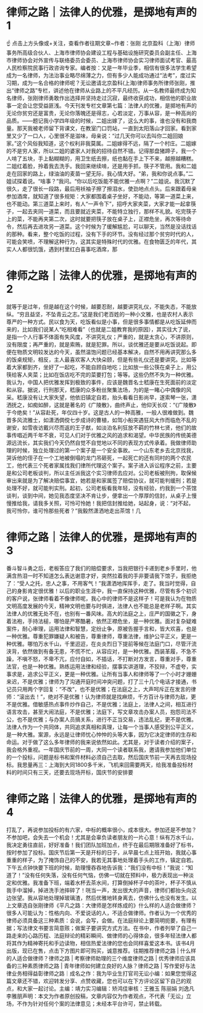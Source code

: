 # 律师之路｜法律人的优雅，是掷地有声的1

☝ 点击上方头像或+关注，查看作者往期文章~作者：张刚 北京盈科（上海）律师事务所高级合伙人、上海市律师协会建设工程与基础设施研究委员会副主任、上海市律师协会对外宣传与联络委员会委员、上海市律师协会实习律师面试考官、最高人民检察院民事行政咨询专家。编者按：又是一年毕业季，相信有很多法学生希望成为一名律师，为法治事业略尽绵薄之力，但有多少人能成功通过“法考”，度过实习期，成为一名合格的律师呢？无讼邀请北京盈科(上海)律师事务所律师张刚，推出“律师之路”专栏，讲述他在律师从业路上的不平凡经历。从一名教师最终成为知名律师，张刚律师勇敢作出选择并坚持走过沉寂，最终收获成功，相信他的职业故事一定会让您受益匪浅。今天刊发专栏文章第七篇：法律人的优雅，是掷地有声的无论你贫穷还是富贵，无论你落魄还是得志，心若淡定，万事从容，是一种高尚的品质。——题记我小学四年级的时候，二姐出嫁了，这么大的事，谁也没有和我商量。那天我被老师留下背课文，在教室门口罚站，一直到太阳落山才回家。看到家里又少了一口人，心里很不是滋味，母亲说：“过几天你可以去叫你二姐回娘家。”这个风俗我知道，这个权利非我莫属。二姐嫁得不远，隔了一个村庄。二姐嫁的不是穷人家，所以二姐的婆家人对我的招待自然不错。记得那盘猪蹄子，我一个人啃了五块，手上黏糊糊的，用卫生纸去擦，纸也黏在手上下不来，越擦越糟糕。二姐红着脸，拎着我去洗手。我回来继续啃，还是用手抓，筷子不管用。我和二姐走在回家的路上，绿油油的麦苗一望无际，我心情大好。“弟，我和你说点事。”二姐试探着说。“啥事？”我问。“你以后吃饭能不能优雅一点啊？”二姐说。我沉默了很久，走了很长一段路，最后用袄袖子擦了擦泪水，使劲地点点头。后来跟着母亲参加酒席，就知道了很多规矩：大家都围着桌子坐好，不能动，等第一道菜上来，也不能动。第三道菜上来时，有人“一声令下”，招呼大家夹菜，大家才能一起拿筷子，一起去夹同一道菜，而且要就近夹菜，不能特立独行，那样不礼貌。吃完筷子上的菜，不能再夹第二次，这时就要把筷子放在桌子上，正襟危坐，再次等待命令，然后再去进攻另一道菜。这个时候为了缓解尴尬，可以聊天，当然是没话找话的那种。看来，整个吃饭的过程，没有下手的环节。没有经过那个贫穷时代的人，可能会笑喷，不理解这种行为，这其实是特殊时代的优雅。在食物匮乏的年代，其实人人都很饥饿，遇到村里红白喜事吃酒席，那

# 律师之路｜法律人的优雅，是掷地有声的2

就等于是过年，但是越在这个时候，越要忍耐，越要讲究礼仪，不能失态，不能放纵。“穷且益坚，不坠青云之志。”这是我们老百姓的一种小文雅，也是农村人表示尊严的一种方式。民以食为天，吃饭看似是小事，但是很多事情都是从吃饭延伸而来的，比如我们说某人“吃相难看”（也就是二姐教育我的原因），其实往大了说，是指一个人行事不体面有失风度，不讲究礼仪；严重的，就是太贪心，不讲原则，没有限度；再严重的，就是索贿，就是犯罪。所以，谈优雅还是要从吃饭说起。即便在物质文明较发达的今天，虽然温饱问题已经基本解决，自然不用再讲究那么多的饭桌规矩，相反，主人最喜欢客人大快朵颐，但是有些礼仪还是要讲究。比如等着大家都到齐，坐好了一起吃，不能自顾自地吃；比如放一些公筷在桌子上，用公筷给客人夹菜；比如在饭店吃不完的菜要打包；等等。这些仍然不失为一种优雅。我认为，中国人把优雅发挥到极致的事件，应该是魏晋名士嵇康在生死面前的淡定和从容。据说，行刑那天，嵇康的众多粉丝聚集法场，为的是一睹心中偶像的风采。嵇康没有让大家失望，他依旧镇定自若，抬头看看日影尚早，遂索琴一张，潇洒抚之，如痴如醉，这就是著名的《广陵散》，曲终声止，他仰天长叹：“《广陵散》于今绝矣！”从容赴死，年仅四十岁。这是古人的一种高雅，一般人很难做到。魏晋多风流雅士，如潇洒倜傥七步成诗的曹植，如驾小船突遇狂风大作而临危不乱的谢安，如雪夜访戴兴尽而返的王子猷，如淡泊名利狂放不羁的竹林七贤，他们的故事传唱近两千年不衰，可见人们对于优雅之风的追求和渴望。中华民族的传统美德源远流长，其实我们今天仍然自觉不自觉地以不同的表现方式传承着。我做律师助理的时候，独立处理过的第一个案子是一个安全事故。一个山东老乡去北京找我，哭诉他的侄子在一个工地被倒塌的龙门吊砸死，一起死亡的还有同村的两个农民工，他代表三个死者家属找我们律所代理这个案子。案子进入诉讼程序之前，主要是和公司老板谈判，所以主任派我这个实习律师去应对。公司老板被刑拘，取保候审出来就是为了解决赔偿事宜，她若是和家属签了赔偿协议，就可能判缓刑；若是处理不好，就可能判实刑。起初，公司老板看我年轻，没有经验，约我到一个茶馆谈判，谈到中间，她见我态度坚决不肯让步，便拿出一个厚厚的信封，从桌子上慢慢推给我，请我多关照，可怜可怜她！我把信封推给她，站起身，说：“对不起，我可怜你，谁可怜那些死者？”我毅然潇洒地走出茶馆！几

# 律师之路｜法律人的优雅，是掷地有声的3

番斗智斗勇之后，老板答应了我们的赔偿要求，当我把银行卡递到老乡手里时，他满含热泪一时不知道怎么表达谢意才好，突然拉着我的手非要请我下馆子，我拒绝了：“受人之托，忠人之事，不用客气！”我潇洒地挥挥手，走了。我当时觉得，自己的身影肯定很优雅！以后的职业生涯中，我一直保持这种优雅，尽管有多个初识的客户说，张律师看着不像律师呢，我心中的律师不是这样子！可是我认为在物质文明高度发展的今天，精神文明也要与时俱进，法律人也不能总是老样子啊。其实法律人的优雅无处不在，也别有一番风味。高大的法庭之上，庄严的国徽之下，身着法袍，手持法槌，哪怕是严寒酷暑，依然正襟危坐，是一种优雅。面对复杂疑难案件，耐心审理，运用法律和智慧，定纷止争，原被告握手言和，皆大欢喜，也是一种优雅。尊重犯罪嫌疑人和被告，尊重律师，尊重法律，维护公平正义，更是一种优雅。哪怕万水千山，千里迢迢，在炎炎烈日下提前等候在法庭门口，尽管汗流浃背，依然做到有备无患，不慌不忙，从容应对，是一种优雅。西装革履，不急不躁，不嗔不怒，不卑不亢，应付自如，不插话，不打断对方发言，尊重对手，尊重法官，也是一种优雅。熟练运用法律和经验，摆事实讲道理，不狡辩，不虚夸，实事求是，追求公平正义，更是一种优雅。让所有当事人和律师等了一个小时才姗姗来迟，不是优雅；律师为了沟通开庭时间冲突问题，打了三十几个电话才接通，书记员只用两个字回复：“不改”，也不是优雅；在法庭之上，大声呵斥正在发言的律师：“滚出去！”，绝对不是优雅！认为律师就是找麻烦，千方百计与律师为敌，更不是优雅。借敏感热点事件炒作自己，不是优雅；法庭上，法律人之间，相互进行语言攻击，甚至大闹法庭，不是优雅；法庭下，写文章攻击办案人员，抱怨司法不公，也不是优雅；与办案人员搞关系，进行不正当交易，违法乱纪，更不是优雅。法律人作为一个共同体，共同追求真相和真理，让每一个当事人感受到公平正义，是一种大雅。案源，永远是让律师忧心忡忡的头等大事，因为它决定律师的生存和命运。对于做了这么多年律师的我来说依然如此。尤其是，对于读者介绍的案子，我会格外重视。一年国庆节前的一周，大同一个读者联系我，邀请我参加他们单位的一个投标，问题是标书和案件材料必须自己去取，然后国庆节前一天再去现场投标。我思量再三：上海到大同1800多千米，飞机来回需要两天，给我准备投标材料的时间只有三天，还要去现场开标，国庆节的安排要

# 律师之路｜法律人的优雅，是掷地有声的4

打乱了，再说参加投标的有六家，中标的概率很小，成本很大。参加还是不参加？不参加吧，会失去一个机会！尤其是会辜负读者朋友的一片心意！纵有万水千山，我决定勇往直前，好好准备！我们团队加班加点，终于在最后期限准备好了标书，按时参加了投标。国庆节后第一天是开标的日子，从早晨七点上班开始，我就心事重重的样子，为了掩饰自己的不安，我若无其事地处理着手头的工作，镇定自若。下午五点钟快要下班的时候，助理慢吞吞地告诉我：“我们没有中标！”我说：“知道了！”没有任何失落，没有任何气恼，仿佛一切就在预料中，极力表现出一种淡定和优雅。我准备下班，端着水杯去茶水间，打算倒掉杯子中的茶叶，杯子不慎从我手中溜掉，掉进洗手池摔碎了！咣当一声，发出很大的声音，律师们都抬头向这边张望。我从容地处理掉玻璃渣，然后优雅地转身离去，仿佛什么也没有发生。以上文章选自张刚律师《平凡之路：大律师是怎样炼成的》什么样的人适合做律师？很多人可能认为：性格内向、不爱说话的人，不适合做律师。作者认为一个优秀的律师必须具备这三种素质：会说，会写，会做。在法庭辩论上要简明扼要，有理有据；写法律文书要言简意赅；做案子要讲究方式方法。在书中，作者列举了自己一路走来的心路历程、法庭辩论的精彩瞬间、做律师的心得体会，很多年轻法律人都将其作为精神寄托和手边读物，相信热爱法律的您也会同样喜爱这本书。该书4月出版，现已在售，点击下方图片即可购买，诚意推荐。往期推荐律师之路 | 什么样的人适合做律师？律师之路 | 考察律师助理的三个维度律师之路 | 优秀律师应该具备的三种素质律师之路 | 青年律师如何建立良好的人脉？律师之路 | 写作爱好与法律业务相得益彰律师之路｜成名之作：我为毕业生打官司无讼小编：如果您觉得这篇文章还不错，欢迎转发分享、点赞收藏，您也可以在下方评论区留下自己的观点，和大家一起讨论。主编：靖力实习编辑：矫鸿佳审核：王雅玉 陈丽娟 刘逸凡 李雅朋声明：本文为作者原创投稿，文章内容仅为作者观点，不代表「无讼」立场，不作为针对任何个案的法律意见；未经本平台许可，禁止转载。

